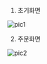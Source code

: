 1. 초기화면

![pic1](https://user-images.githubusercontent.com/62174950/143794510-732e91dd-4491-47b5-a209-5598cf4ea58e.jpg)

2. 주문화면

![pic2](https://user-images.githubusercontent.com/62174950/143794583-fdd99e39-bb2a-40be-abe0-b46ab2dc9a80.jpg)
